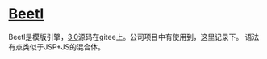 # [Beetl](http://ibeetl.com/)
Beetl是模版引擎，[3.0](https://gitee.com/xiandafu/beetl)源码在gitee上。公司项目中有使用到，这里记录下。
语法有点类似于JSP+JS的混合体。

